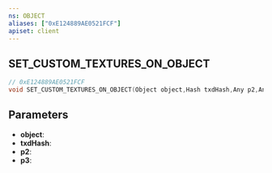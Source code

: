 ```yaml
---
ns: OBJECT
aliases: ["0xE124889AE0521FCF"]
apiset: client
---
```

## SET_CUSTOM_TEXTURES_ON_OBJECT

```c
// 0xE124889AE0521FCF
void SET_CUSTOM_TEXTURES_ON_OBJECT(Object object,Hash txdHash,Any p2,Any p3);
```


## Parameters
* **object**:
* **txdHash**:
* **p2**:
* **p3**:



